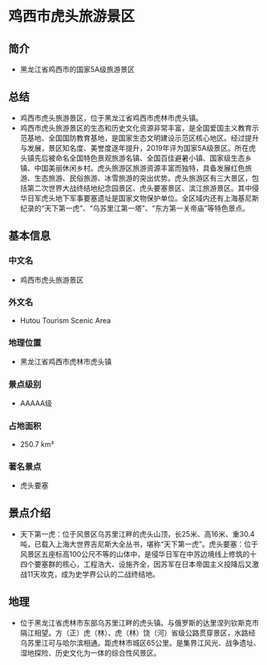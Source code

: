 # 鸡西市虎头旅游景区
## 简介
- 黑龙江省鸡西市的国家5A级旅游景区
## 总结
- 鸡西市虎头旅游景区，位于黑龙江省鸡西市虎林市虎头镇。 
- 鸡西市虎头旅游景区的生态和历史文化资源非常丰富，是全国爱国主义教育示范基地、全国国防教育基地，是国家生态文明建设示范区核心地区。经过提升与发展，景区知名度、美誉度逐年提升，2019年评为国家5A级景区。所在虎头镇先后被命名全国特色景观旅游名镇、全国百佳避暑小镇、国家级生态乡镇、中国美丽休闲乡村。虎头旅游区旅游资源丰富而独特，具备发展红色旅游、生态旅游、民俗旅游、冰雪旅游的突出优势。虎头旅游区有三大景区，包括第二次世界大战终结地纪念园景区、虎头要塞景区、滨江旅游景区。其中侵华日军虎头地下军事要塞遗址是国家文物保护单位。全区域内还有上海基尼斯纪录的“天下第一虎”、“乌苏里江第一塔”、“东方第一关帝庙”等特色景点。
## 基本信息
### 中文名
- 鸡西市虎头旅游景区
### 外文名
- Hutou Tourism Scenic Area
### 地理位置
- 黑龙江省鸡西市虎林市虎头镇
### 景点级别
- AAAAA级
### 占地面积
- 250.7 km²
### 著名景点
- 虎头要塞
## 景点介绍
- 天下第一虎：位于风景区乌苏里江畔的虎头山顶，长25米、高16米、重30.4吨，已载入上海大世界吉尼斯大全丛书，堪称“天下第一虎”。虎头要塞：位于风景区五座标高100公尺不等的山体中，是侵华日军在中苏边境线上修筑的十四个要塞群的核心，工程浩大、设施齐全，因苏军在日本帝国主义投降后又激战11天攻克，成为史学界公认的二战终结地。
## 地理
- 位于黑龙江省虎林市东部乌苏里江畔的虎头镇。与俄罗斯的达里涅列钦斯克市隔江相望。方（正）虎（林）、虎（林）饶（河）省级公路贯穿景区，水路经乌苏里江可与哈尔滨相通。距虎林市城区65公里。是集界江风光、战争遗址、湿地探险、历史文化为一体的综合性风景区。